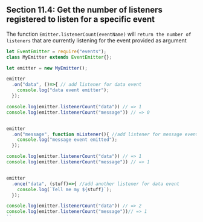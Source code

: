 ## Section 11.4: Get the number of listeners registered to listen for a specific event

The function `Emitter.listenerCount(eventName)` will `return the number of listeners` that are currently 
listening for the event provided as argument

```js
let EventEmitter = require("events");
class MyEmitter extends EventEmitter{};

let emitter = new MyEmitter();

emitter
  .on("data", ()=>{ // add listener for data event
    console.log("data event emitter");
  });

console.log(emitter.listenerCount("data")) // => 1
console.log(emitter.listenerCount("message")) // => 0


emitter
  .on("message", function mListener(){ //add listener for message event
    console.log("message event emitted");
  });

console.log(emitter.listenerCount("data")) // => 1
console.log(emitter.listenerCount("message")) // => 1


emitter
  .once("data", (stuff)=>{ //add another listener for data event
    console.log(`Tell me my ${stuff}`);
  });

console.log(emitter.listenerCount("data")) // => 2
console.log(emitter.listenerCount("message"))// => 1
``